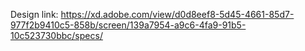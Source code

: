 Design link: https://xd.adobe.com/view/d0d8eef8-5d45-4661-85d7-977f2b9410c5-858b/screen/139a7954-a9c6-4fa9-91b5-10c523730bbc/specs/
